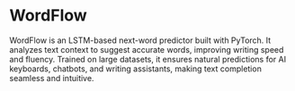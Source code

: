 # WordFlow
WordFlow is an LSTM-based next-word predictor built with PyTorch. It analyzes text context to suggest accurate words, improving writing speed and fluency. Trained on large datasets, it ensures natural predictions for AI keyboards, chatbots, and writing assistants, making text completion seamless and intuitive.
